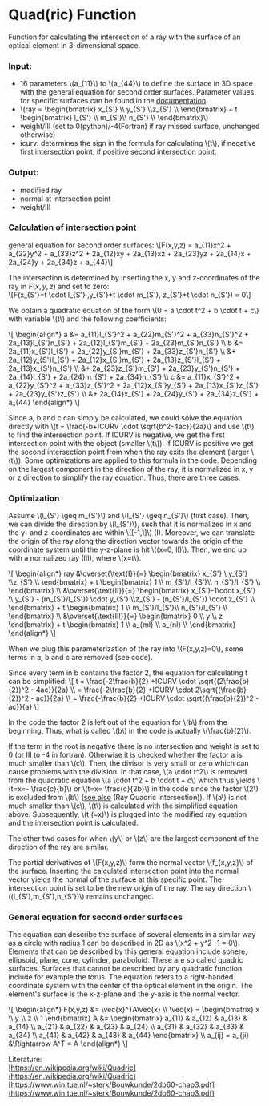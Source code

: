 # Quad(ric) Function

Function for calculating the intersection of a ray with the surface of an optical element in 3-dimensional space.

### Input: 

* 16 parameters \\(a_{11}\\) to \\(a_{44}\\) to define the surface in 3D space with the general equation for second order surfaces. Parameter values for specific surfaces can be found in the [documentation](https://it-ed-git.basisit.de/RAY/RAY/-/wikis/uploads/bdcf4515e03b2fccf462c5f0d76052c3/Paper_Schaefers_RAY_Springer_2007.pdf).
* \\(ray = \begin{bmatrix} x_{S'} \\\\ y_{S'} \\\\z_{S'} \\\\ \end{bmatrix} + t \begin{bmatrix} l_{S'} \\\\ m_{S'}\\\\ n_{S'} \\\\ \end{bmatrix}\\)
* weight/III (set to 0(python)/-4(Fortran) if ray missed surface, unchanged otherwise)
* icurv: determines the sign in the formula for calculating \\(t\\), if negative first intersection point, if positive second intersection point.

### Output:

* modified ray
* normal at intersection point
* weight/III

### Calculation of intersection point
general equation for second order surfaces:
\\[F(x,y,z) = a_{11}x^2 + a_{22}y^2 + a_{33}z^2 + 2a_{12}xy + 2a_{13}xz + 2a_{23}yz + 2a_{14}x + 2a_{24}y + 2a_{34}z + a_{44}\\]

The intersection is determined by inserting the x, y and z-coordinates of the ray in $F(x,y,z)$ and set to zero: <br>
\\[F(x_{S'}+t \cdot l_{S'} ,y_{S'}+t \cdot m_{S'}, z_{S'}+t \cdot n_{S'}) = 0\\]

We obtain a quadratic equation of the form \\(0 = a \cdot t^2 + b \cdot t + c\\) with variable \\(t\\) and the following coefficients:

\\[
\begin{align*}
    a &= a_{11}l_{S'}^2 + a_{22}m_{S'}^2 + a_{33}n_{S'}^2 + 2a_{13}l_{S'}n_{S'} + 2a_{12}l_{S'}m_{S'} + 2a_{23}m_{S'}n_{S'} \\\\
    b &= 2a_{11}x_{S'}l_{S'} + 2a_{22}y_{S'}m_{S'} + 2a_{33}z_{S'}n_{S'} \\\\
    &+ 2a_{12}y_{S'}l_{S'} + 2a_{12}x_{S'}m_{S'} 
    + 2a_{13}z_{S'}l_{S'} + 2a_{13}x_{S'}n_{S'} \\\\
    &+ 2a_{23}z_{S'}m_{S'} + 2a_{23}y_{S'}n_{S'} 
    + 2a_{14}l_{S'} + 2a_{24}m_{S'} + 2a_{34}n_{S'} \\\\
    c &= a_{11}x_{S'}^2 + a_{22}y_{S'}^2 + a_{33}z_{S'}^2 + 2a_{12}x_{S'}y_{S'} + 2a_{13}x_{S'}z_{S'} + 2a_{23}y_{S'}z_{S'} \\\\
    &+ 2a_{14}x_{S'} + 2a_{24}y_{S'} + 2a_{34}z_{S'} + a_{44}
\end{align*}
\\]

Since a, b and c can simply be calculated, we could solve the equation directly with  \\(t = \frac{-b+ICURV \cdot \sqrt{b^2-4ac}}{2a}\\) and use \\(t\\) to find the intersection point. If ICURV is negative, we get the first intersection point with the object (smaller \\(t\\)). If ICURV is positive we get the second intersection point from when the ray exits the element (larger \\(t\\)). Some optimizations are applied to this formula in the code. Depending on the largest component in the direction of the ray, it is normalized in x, y or z direction to simplify the ray equation. Thus, there are three cases.

### Optimization

Assume \\(l_{S'} \geq m_{S'}\\) and \\(l_{S'} \geq n_{S'}\\) (first case). Then, we can divide the direction by \\(l_{S'}\\), such that it is normalized in x and the y- and z-coordinates are within \\([-1,1]\\) (I). Moreover, we can translate the origin of the ray along the direction vector towards the origin of the coordinate system until the y-z-plane is hit \\((x=0, II)\\). Then, we end up with a normalized ray (III), where \\(x=t\\).

\\[
\begin{align*}
    ray 
    &\overset{\text{I}}{=} \begin{bmatrix} x_{S'} \\ y_{S'} \\\\z_{S'} \\\\ \end{bmatrix} + t \begin{bmatrix} 1 \\\\ m_{S'}/l_{S'}\\\\ n_{S'}/l_{S'} \\\\ \end{bmatrix} \\\\
    &\overset{\text{II}}{=} \begin{bmatrix} x_{S'}-1\cdot x_{S'} \\\\ y_{S'} - (m_{S'}/l_{S'}) \cdot y_{S'} \\\\z_{S'} - (n_{S'}/l_{S'}) \cdot z_{S'} \\\\ \end{bmatrix} + t \begin{bmatrix} 1 \\\\ m_{S'}/l_{S'}\\\\ n_{S'}/l_{S'} \\\\ \end{bmatrix} \\\\
    &\overset{\text{III}}{=} \begin{bmatrix} 0 \\\\ y \\\\ z \end{bmatrix} + t \begin{bmatrix} 1 \\\\ a_{ml} \\\\ a_{nl} \\\\ \end{bmatrix} 
\end{align*}
\\]

When we plug this parameterization of the ray into \\(F(x,y,z)=0\\), some terms in a, b and c are removed (see code).

Since every term in b contains the factor 2, the equation for calculating t can be simplified:
\\[
t = \frac{-2\frac{b}{2} +ICURV \cdot \sqrt{(2\frac{b}{2})^2 - 4ac}}{2a} \\\\ = \frac{-2\frac{b}{2} +ICURV \cdot 2\sqrt{(\frac{b}{2})^2 - ac}}{2a} \\\\ = \frac{-\frac{b}{2} +ICURV \cdot \sqrt{(\frac{b}{2})^2 - ac}}{a}
\\]

In the code the factor 2 is left out of the equation for \\(b\\) from the beginning. Thus, what is called \\(b\\) in the code is actually \\(\frac{b}{2}\\).

If the term in the root is negative there is no intersection and weight is set to 0 (or III to -4 in fortran). 
Otherwise it is checked whether the factor a is much smaller than \\(c\\). Then, the divisor is very small or zero which can cause problems with the division. In that case, \\(a \cdot t^2\\) is removed from the quadratic equation \\(a \cdot t^2 + b \cdot t + c\\) which thus yields \\(t=x=- \frac{c}{b}\\) or \\(t=x= \frac{c}{2b}\\) in the code since the factor \\(2\\) is excluded from \\(b\\) ([see also](https://www.cs.uaf.edu/2012/spring/cs481/section/0/lecture/01_26_ray_intersections.html) (Ray Quadric Intersection)). 
If \\(a\\) is not much smaller than \\(c\\), \\(t\\) is calculated with the simplified equation above. Subsequently, \\(t (=x)\\) is plugged into the modified ray equation and the intersection point is calculated.

The other two cases for when \\(y\\) or \\(z\\) are the largest component of the direction of the ray are similar.

The partial derivatives of \\(F(x,y,z)\\) form the normal vector \\(f_{x,y,z}\\) of the surface. Inserting the calculated intersection point into the normal vector yields the normal of the surface at this specific point. The intersection point is set to be the new origin of the ray. The ray direction \\((l_{S'},m_{S'},n_{S'})\\) remains unchanged.

### General equation for second order surfaces
The equation can describe the surface of several elements in a similar way as a circle with radius 1 can be described in 2D as \\(x^2 + y^2 -1 = 0\\). Elements that can be described by this general equation include sphere, ellipsoid, plane, cone, cylinder, paraboloid. These are so called quadric surfaces. Surfaces that cannot be described by any quadratic function include for example the torus.
The equation refers to a right-handed coordinate system with the center of the optical element in the origin. The element's surface is the x-z-plane and the y-axis is the normal vector. 

\\[
\begin{align*}
    F(x,y,z) &= \vec{x}^TA\vec{x} \\\\
    \vec{x} = \begin{bmatrix} x \\\\ y \\\\ z \\\\ 1 \end{bmatrix}
    A &= \begin{bmatrix} a_{11} & a_{12} & a_{13} & a_{14} \\\\
    a_{21} & a_{22} & a_{23} & a_{24} \\\\
    a_{31} & a_{32} & a_{33} & a_{34} \\\\
    a_{41} & a_{42} & a_{43} & a_{44} 
    \end{bmatrix} \\\\
    a_{ij} = a_{ji} &\Rightarrow A^T = A
\end{align*}
\\]

Literature: <br>
[https://en.wikipedia.org/wiki/Quadric](https://en.wikipedia.org/wiki/Quadric) <br>
[https://www.win.tue.nl/~sterk/Bouwkunde/2db60-chap3.pdf](https://www.win.tue.nl/~sterk/Bouwkunde/2db60-chap3.pdf)
